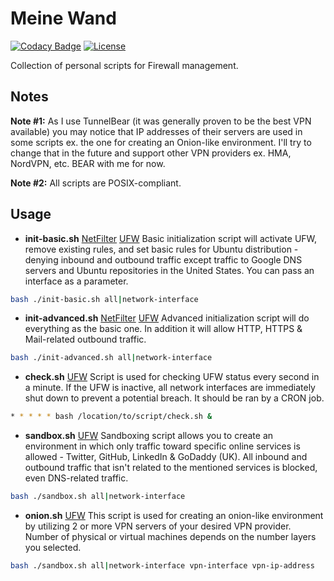 # Meine Wand

[![Codacy Badge](https://api.codacy.com/project/badge/Grade/b33d8a0308ee4f15b187a06c614cbd82)](https://www.codacy.com/app/jocic/BASH.MeineWand?utm_source=github.com&amp;utm_medium=referral&amp;utm_content=jocic/BASH.MeineWand&amp;utm_campaign=Badge_Grade) [![License](https://poser.pugx.org/jocic/google-authenticator/license)](https://packagist.org/packages/jocic/google-authenticator)

Collection of personal scripts for Firewall management.

## Notes

**Note #1:** As I use TunnelBear (it was generally proven to be the best VPN available) you may notice that IP addresses of their servers are used in some scripts ex. the one for creating an Onion-like environment. I'll try to change that in the future and support other VPN providers ex. HMA, NordVPN, etc. BEAR with me for now.

**Note #2:** All scripts are POSIX-compliant.

## Usage

*   **init-basic.sh** [NetFilter](src/nf/init-basic.sh) [UFW](src/ufw/init-basic.sh) Basic initialization script will activate UFW, remove existing rules, and set basic rules for Ubuntu distribution - denying inbound and outbound traffic except traffic to Google DNS servers and Ubuntu repositories in the United States. You can pass an interface as a parameter.

```bash
bash ./init-basic.sh all|network-interface
```

*   **init-advanced.sh** [NetFilter](src/nf/init-advanced.sh) [UFW](src/ufw/init-advanced.sh) Advanced initialization script will do everything as the basic one. In addition it will allow HTTP, HTTPS & Mail-related outbound traffic.

```bash
bash ./init-advanced.sh all|network-interface
```

*   **check.sh** [UFW](src/ufw/check.sh) Script is used for checking UFW status every second in a minute. If the UFW is inactive, all network interfaces are immediately shut down to prevent a potential breach. It should be ran by a CRON job.

```bash
* * * * * bash /location/to/script/check.sh &
```

*   **sandbox.sh** [UFW](src/ufw/sandbox.sh) Sandboxing script allows you to create an environment in which only traffic toward specific online services is allowed - Twitter, GitHub, LinkedIn & GoDaddy (UK). All inbound and outbound traffic that isn't related to the mentioned services is blocked, even DNS-related traffic.

```bash
bash ./sandbox.sh all|network-interface
```

*   **onion.sh** [UFW](src/ufw/onion.sh) This script is used for creating an onion-like environment by utilizing 2 or more VPN servers of your desired VPN provider. Number of physical or virtual machines depends on the number layers you selected.

```bash
bash ./sandbox.sh all|network-interface vpn-interface vpn-ip-address
```